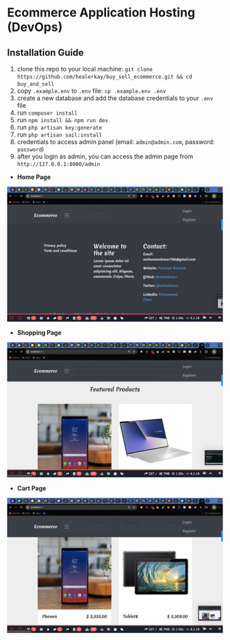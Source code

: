 # Ecommerce Application Hosting (DevOps)

## Installation Guide

1. clone this repo to your local machine: `git clone https://github.com/healerkay/buy_sell_ecommerce.git && cd buy_and_sell`
1. copy `.example.env` to `.env` file: `cp .example.env .env`
1. create a new database and add the database credentials to your `.env` file
1. run `composer install`
1. run `npm install && npm run dev`
1. run `php artisan key:generate`
1. run `php artisan sail:install`
1. credentials to access admin panel (email: `admin@admin.com`, password: `password`)
1. after you login as admin, you can access the admin page from `http://127.0.0.1:8000/admin`
-   __Home Page__

![Screenshot (1)](./images/pic_1.png)

-   __Shopping Page__

![Screenshot (3)](./images/pic_3.png)

-  __Cart Page__

![screenshot (4)](./images/pic_4.png)